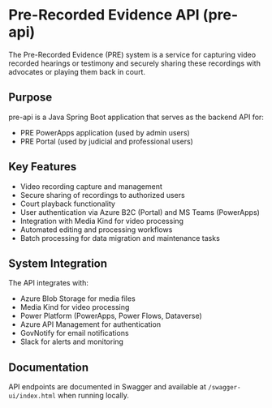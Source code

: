 # Pre-Recorded Evidence API (pre-api)

The Pre-Recorded Evidence (PRE) system is a service for capturing video recorded hearings or testimony and securely sharing these recordings with advocates or playing them back in court.

## Purpose

pre-api is a Java Spring Boot application that serves as the backend API for:
- PRE PowerApps application (used by admin users)
- PRE Portal (used by judicial and professional users)

## Key Features

- Video recording capture and management
- Secure sharing of recordings to authorized users
- Court playback functionality
- User authentication via Azure B2C (Portal) and MS Teams (PowerApps)
- Integration with Media Kind for video processing
- Automated editing and processing workflows
- Batch processing for data migration and maintenance tasks

## System Integration

The API integrates with:
- Azure Blob Storage for media files
- Media Kind for video processing
- Power Platform (PowerApps, Power Flows, Dataverse)
- Azure API Management for authentication
- GovNotify for email notifications
- Slack for alerts and monitoring

## Documentation

API endpoints are documented in Swagger and available at `/swagger-ui/index.html` when running locally.